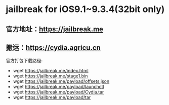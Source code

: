 # jailbreak for iOS9.1~9.3.4(32bit only)


## 官方地址：https://jailbreak.me

## 搬运：https://cydia.agricu.cn

官方打包下载路径:
- wget https://jailbreak.me/index.html
- wget https://jailbreak.me/stage1.bin
- wget https://jailbreak.me/payload/offsets.json
- wget https://jailbreak.me/payload/launchctl
- wget https://jailbreak.me/payload/Cydia.tar
- wget https://jailbreak.me/payload/tar